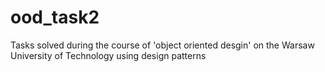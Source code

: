 # ood_task2

Tasks solved during the course of 'object oriented desgin' on the Warsaw University of Technology using design patterns
